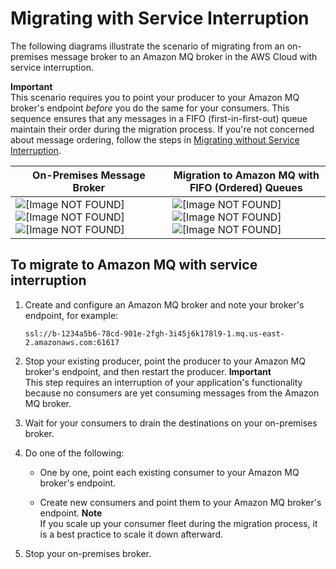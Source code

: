 # Migrating with Service Interruption<a name="amazon-mq-migrating-service-interruption"></a>

The following diagrams illustrate the scenario of migrating from an on\-premises message broker to an Amazon MQ broker in the AWS Cloud with service interruption\.

**Important**  
This scenario requires you to point your producer to your Amazon MQ broker's endpoint *before* you do the same for your consumers\. This sequence ensures that any messages in a FIFO \(first\-in\-first\-out\) queue maintain their order during the migration process\. If you're not concerned about message ordering, follow the steps in [Migrating without Service Interruption](amazon-mq-migrating-no-service-interruption.md)\.


| On\-Premises Message Broker | Migration to Amazon MQ with FIFO \(Ordered\) Queues | 
| --- | --- | 
|  ![\[Image NOT FOUND\]](http://docs.aws.amazon.com/amazon-mq/latest/developer-guide/images/amazon-mq-migration-on-premises-single-producer.png)![\[Image NOT FOUND\]](http://docs.aws.amazon.com/amazon-mq/latest/developer-guide/)![\[Image NOT FOUND\]](http://docs.aws.amazon.com/amazon-mq/latest/developer-guide/)  |  ![\[Image NOT FOUND\]](http://docs.aws.amazon.com/amazon-mq/latest/developer-guide/images/amazon-mq-migration-ordered-queues-service-interruption.png)![\[Image NOT FOUND\]](http://docs.aws.amazon.com/amazon-mq/latest/developer-guide/)![\[Image NOT FOUND\]](http://docs.aws.amazon.com/amazon-mq/latest/developer-guide/)  | 

## To migrate to Amazon MQ with service interruption<a name="migrate-with-service-interruption"></a>

1. Create and configure an Amazon MQ broker and note your broker's endpoint, for example:

   ```
   ssl://b-1234a5b6-78cd-901e-2fgh-3i45j6k178l9-1.mq.us-east-2.amazonaws.com:61617
   ```

1. Stop your existing producer, point the producer to your Amazon MQ broker's endpoint, and then restart the producer\.
**Important**  
This step requires an interruption of your application's functionality because no consumers are yet consuming messages from the Amazon MQ broker\.

1. Wait for your consumers to drain the destinations on your on\-premises broker\.

1. Do one of the following:

   + One by one, point each existing consumer to your Amazon MQ broker's endpoint\.

   + Create new consumers and point them to your Amazon MQ broker's endpoint\.
**Note**  
If you scale up your consumer fleet during the migration process, it is a best practice to scale it down afterward\.

1. Stop your on\-premises broker\.